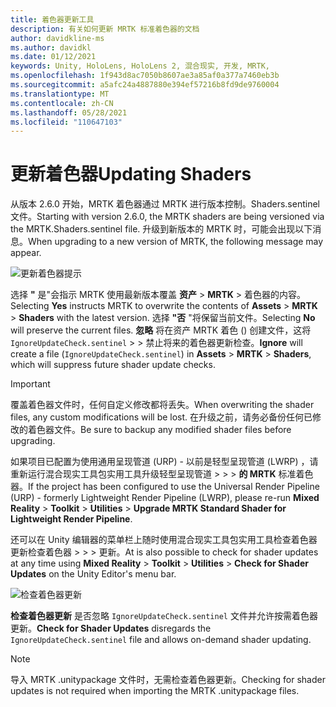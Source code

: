 ```yaml
---
title: 着色器更新工具
description: 有关如何更新 MRTK 标准着色器的文档
author: davidkline-ms
ms.author: davidkl
ms.date: 01/12/2021
keywords: Unity, HoloLens, HoloLens 2, 混合现实, 开发, MRTK,
ms.openlocfilehash: 1f943d8ac7050b8607ae3a85af0a377a7460eb3b
ms.sourcegitcommit: a5afc24a4887880e394ef57216b8fd9de9760004
ms.translationtype: MT
ms.contentlocale: zh-CN
ms.lasthandoff: 05/28/2021
ms.locfileid: "110647103"
---
```

# <a name="updating-shaders"></a><span data-ttu-id="59b23-104">更新着色器</span><span class="sxs-lookup"><span data-stu-id="59b23-104">Updating Shaders</span></span>

<span data-ttu-id="59b23-105">从版本 2.6.0 开始，MRTK 着色器通过 MRTK 进行版本控制。Shaders.sentinel 文件。</span><span class="sxs-lookup"><span data-stu-id="59b23-105">Starting with version 2.6.0, the MRTK shaders are being versioned via the MRTK.Shaders.sentinel file.</span></span> <span data-ttu-id="59b23-106">升级到新版本的 MRTK 时，可能会出现以下消息。</span><span class="sxs-lookup"><span data-stu-id="59b23-106">When upgrading to a new version of MRTK, the following message may appear.</span></span>

![更新着色器提示](../images/tools/UpdateShaderPrompt.png)

<span data-ttu-id="59b23-108">选择 **"** 是"会指示 MRTK 使用最新版本覆盖 **资产**  >  **MRTK**  >  着色器的内容。</span><span class="sxs-lookup"><span data-stu-id="59b23-108">Selecting **Yes** instructs MRTK to overwrite the contents of **Assets** > **MRTK** > **Shaders** with the latest version.</span></span> <span data-ttu-id="59b23-109">选择 **"否** "将保留当前文件。</span><span class="sxs-lookup"><span data-stu-id="59b23-109">Selecting **No** will preserve the current files.</span></span> <span data-ttu-id="59b23-110">**忽略** 将在资产 MRTK 着色 () 创建文件，这将 `IgnoreUpdateCheck.sentinel`   >    >  禁止将来的着色器更新检查。</span><span class="sxs-lookup"><span data-stu-id="59b23-110">**Ignore** will create a file (`IgnoreUpdateCheck.sentinel`) in **Assets** > **MRTK** > **Shaders**, which will suppress future shader update checks.</span></span>

> [!IMPORTANT]
> <span data-ttu-id="59b23-111">覆盖着色器文件时，任何自定义修改都将丢失。</span><span class="sxs-lookup"><span data-stu-id="59b23-111">When overwriting the shader files, any custom modifications will be lost.</span></span> <span data-ttu-id="59b23-112">在升级之前，请务必备份任何已修改的着色器文件。</span><span class="sxs-lookup"><span data-stu-id="59b23-112">Be sure to backup any modified shader files before upgrading.</span></span>
>
> <span data-ttu-id="59b23-113">如果项目已配置为使用通用呈现管道 (URP) - 以前是轻型呈现管道 (LWRP) ，请重新运行混合现实工具包实用工具升级轻型呈现管道 >  >  >
>  **的 MRTK** 标准着色器。</span><span class="sxs-lookup"><span data-stu-id="59b23-113">If the project has been configured to use the Universal Render Pipeline (URP) - formerly Lightweight Render Pipeline (LWRP), please re-run **Mixed Reality** > **Toolkit** > **Utilities** >
**Upgrade MRTK Standard Shader for Lightweight Render Pipeline**.</span></span>

<span data-ttu-id="59b23-114">还可以在 Unity 编辑器的菜单栏上随时使用混合现实工具包实用工具检查着色器更新检查着色器  >    >    >  更新。</span><span class="sxs-lookup"><span data-stu-id="59b23-114">At is also possible to check for shader updates at any time using **Mixed Reality** > **Toolkit** > **Utilities** > **Check for Shader Updates** on the Unity Editor's menu bar.</span></span>

![检查着色器更新](../images/tools/ShaderUpdateMenu.png)

<span data-ttu-id="59b23-116">**检查着色器更新** 是否忽略 `IgnoreUpdateCheck.sentinel` 文件并允许按需着色器更新。</span><span class="sxs-lookup"><span data-stu-id="59b23-116">**Check for Shader Updates** disregards the `IgnoreUpdateCheck.sentinel` file and allows on-demand shader updating.</span></span>

> [!NOTE]
> <span data-ttu-id="59b23-117">导入 MRTK .unitypackage 文件时，无需检查着色器更新。</span><span class="sxs-lookup"><span data-stu-id="59b23-117">Checking for shader updates is not required when importing the MRTK .unitypackage files.</span></span>

